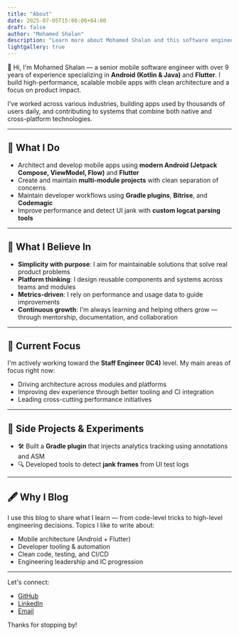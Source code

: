 ```yaml
---
title: "About"
date: 2025-07-05T15:00:00+04:00
draft: false
author: "Mohamed Shalan"
description: "Learn more about Mohamed Shalan and this software engineering blog"
lightgallery: true
---
```


👋 Hi, I'm Mohamed Shalan — a senior mobile software engineer with over 9 years of experience specializing in **Android (Kotlin & Java)** and **Flutter**. I build high-performance, scalable mobile apps with clean architecture and a focus on product impact.

I’ve worked across various industries, building apps used by thousands of users daily, and contributing to systems that combine both native and cross-platform technologies.

---

## 🔧 What I Do

- Architect and develop mobile apps using **modern Android (Jetpack Compose, ViewModel, Flow)** and **Flutter**
- Create and maintain **multi-module projects** with clean separation of concerns
- Maintain developer workflows using **Gradle plugins**, **Bitrise**, and **Codemagic**
- Improve performance and detect UI jank with **custom logcat parsing tools**

---

## 🧠 What I Believe In

- **Simplicity with purpose**: I aim for maintainable solutions that solve real product problems
- **Platform thinking**: I design reusable components and systems across teams and modules
- **Metrics-driven**: I rely on performance and usage data to guide improvements
- **Continuous growth**: I'm always learning and helping others grow — through mentorship, documentation, and collaboration

---

## 🎯 Current Focus

I'm actively working toward the **Staff Engineer (IC4)** level. My main areas of focus right now:

- Driving architecture across modules and platforms
- Improving dev experience through better tooling and CI integration
- Leading cross-cutting performance initiatives

---

## 🧪 Side Projects & Experiments

- 🛠 Built a **Gradle plugin** that injects analytics tracking using annotations and ASM
- 🔍 Developed tools to detect **jank frames** from UI test logs

---

## 🖋 Why I Blog

I use this blog to share what I learn — from code-level tricks to high-level engineering decisions. Topics I like to write about:

- Mobile architecture (Android + Flutter)
- Developer tooling & automation
- Clean code, testing, and CI/CD
- Engineering leadership and IC progression

---

Let's connect:

- [GitHub](https://github.com/sh3lan93)  
- [LinkedIn](http://www.linkedin.com/in/mohamedsh3lan93)  
- [Email](mailto:mohamed.sh3lan_93@outlook.com)

Thanks for stopping by!